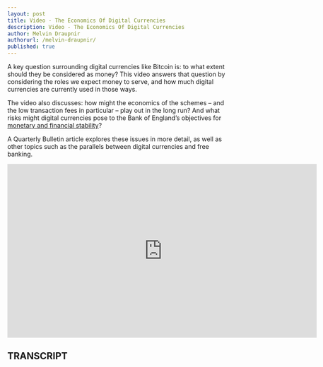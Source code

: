 ```yaml
---
layout: post
title: Video - The Economics Of Digital Currencies
description: Video - The Economics Of Digital Currencies
author: Melvin Draupnir
authorurl: /melvin-draupnir/
published: true
---
```


<p>A key question surrounding digital currencies like Bitcoin is: to what extent should they be considered as money? This video answers that question by considering the roles we expect money to serve, and how much digital currencies are currently used in those ways.</p>

<p>The video also discusses: how might the economics of the schemes – and the low transaction fees in particular – play out in the long run? And what risks might digital currencies pose to the Bank of England’s objectives for <a href="/bitcoin-learn-foreign-exchange-market/">monetary and financial stability</a>?</p>

<p>A Quarterly Bulletin article explores these issues in more detail, as well as other topics such as the parallels between digital currencies and free banking.</p>

<center><iframe width="700" height="394" src="https://www.youtube.com/embed/rGNNiTaC2xs?list=FLqnDHJBl3xGTosMjyXc4-0A" frameborder="0" allowfullscreen></iframe></center>

<h2>TRANSCRIPT</h2>
